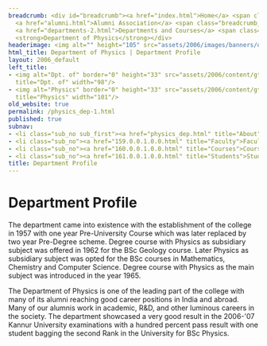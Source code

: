 ```yaml
---
breadcrumb: <div id="breadcrumb"><a href="index.html">Home</a> <span class="breadcrumb_spacer">&gt;</span>
  <a href="alumni.html">Alumni Association</a> <span class="breadcrumb_spacer">&gt;</span>
  <a href="departments-2.html">Departments and Courses</a> <span class="breadcrumb_spacer">&gt;</span>
  <strong>Department of Physics</strong></div>
headerimage: <img alt="" height="105" src="assets/2006/images/banners/departments.jpg" width="472"/>
html_title: Department of Physics | Department Profile
layout: 2006_default
left_title:
- <img alt="Dpt. of" border="0" height="33" src="assets/2006/content/gt/fcb6421c7c62628408190d4ca84029e5.png"
  title="Dpt. of" width="98"/>
- <img alt="Physics" border="0" height="33" src="assets/2006/content/gt/933b814c3a9012afa0723dc0ed417e7a.png"
  title="Physics" width="101"/>
old_website: true
permalink: /physics_dep-1.html
published: true
subnav:
- <li class="sub_no sub_first"><a href="physics_dep.html" title="About">About</a></li>
- <li class="sub_no"><a href="159.0.0.1.0.0.html" title="Faculty">Faculty</a></li>
- <li class="sub_no"><a href="160.0.0.1.0.0.html" title="Courses">Courses</a></li>
- <li class="sub_no"><a href="161.0.0.1.0.0.html" title="Students">Students</a></li>
title: Department Profile
---
```


# Department Profile

The department came into existence with the establishment of the college in
1957 with one year Pre-University Course which was later replaced by two year
Pre-Degree scheme. Degree course with Physics as subsidiary subject was
offered in 1962 for the BSc Geology course. Later Physics as subsidiary
subject was opted for the BSc courses in Mathematics, Chemistry and Computer
Science. Degree course with Physics as the main subject was introduced in the
year 1965.

The Department of Physics is one of the leading part of the college with many
of its alumni reaching good career positions in India and abroad. Many of our
alumnis work in academic, R&D, and other luminous careers in the society. The
department showcased a very good result in the 2006-'07 Kannur University
examinations with a hundred percent pass result with one student bagging the
second Rank in the University for BSc Physics.